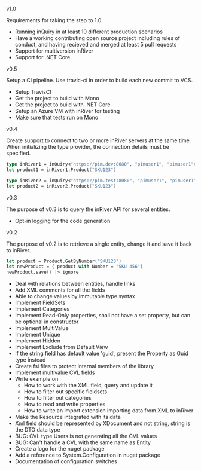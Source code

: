 v1.0

Requirements for taking the step to 1.0

* Running inQuiry in at least 10 different production scenarios
* Have a working contributing open source project including rules of conduct, and having recieved and merged at least 5 pull requests
* Support for multiversion inRiver
* Support for .NET Core


v0.5

Setup a CI pipeline. Use travic-ci in order to build each new commit to VCS.

* Setup TravisCI
* Get the project to build with Mono
* Get the project to build with .NET Core
* Setup an Azure VM with inRiver for testing
* Make sure that tests run on Mono


v0.4

Create support to connect to two or more inRiver servers at the same time. When initializing
the type provider, the connection details must be specified.

```fsharp
type inRiver1 = inQuiry<"https://pim.dev:8080", "pimuser1", "pimuser1">
let product1 = inRiver1.Product("SKU123")

type inRiver2 = inQuiry<"https://pim.test:8080", "pimuser1", "pimuser1">
let product2 = inRiver2.Product("SKU123")
```

v0.3

The purpose of v0.3 is to query the inRiver API for several entities.

* Opt-in logging for the code generation

v0.2

The purpose of v0.2 is to retrieve a single entity, change it and save it back to inRiver.

```fsharp
let product = Product.GetByNumber("SKU123")
let newProduct = { product with Number = "SKU 456"}
newProduct.save() |> ignore
```

* Deal with relations between entities, handle links
* Add XML comments for all the fields
* Able to change values by immutable type syntax
* Implement FieldSets
* Implement Categories
* Implement Read-Only properties, shall not have a set property, but can be optional in constructor
* Implement MultiValue
* Implement Unique
* Implement Hidden
* Implement Exclude from Default View
* If the string field has default value 'guid', present the Property as Guid type instead
* Create fsi files to protect internal members of the library
* Implement multivalue CVL fields
* Write example on
  - How to work with the XML field, query and update it
  - How to filter out specific fieldsets
  - How to filter out categories
  - How to read and write properties
  - How to write an import extension importing data from XML to inRiver
* Make the Resource integrated with its data
* Xml field should be represented by XDocument and not string, string is the DTO data type
* BUG: CVL type Users is not generating all the CVL values
* BUG: Can't handle a CVL with the same name as Entity
* Create a logo for the nuget package
* Add a reference to System.Configuration in nuget package
* Documentation of configuration switches